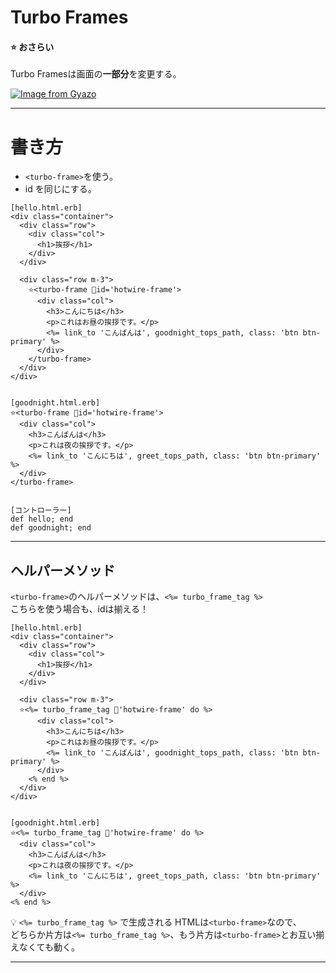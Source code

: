 # Turbo Frames
#### ⭐️ おさらい
Turbo Framesは画面の**一部分**を変更する。

[![Image from Gyazo](https://i.gyazo.com/8a4e9d72720f48df1c95df72c161964f.png)](https://gyazo.com/8a4e9d72720f48df1c95df72c161964f)
***

# 書き方
- `<turbo-frame>`を使う。  
- id を同じにする。
~~~
[hello.html.erb]
<div class="container">
  <div class="row">
    <div class="col">
      <h1>挨拶</h1>
    </div>
  </div>

  <div class="row m-3">
    ⭐️<turbo-frame 🧡id='hotwire-frame'>
      <div class="col">
        <h3>こんにちは</h3>
        <p>これはお昼の挨拶です。</p>
        <%= link_to 'こんばんは', goodnight_tops_path, class: 'btn btn-primary' %>
      </div>
    </turbo-frame>
  </div>
</div>


[goodnight.html.erb]
⭐️<turbo-frame 🧡id='hotwire-frame'>
  <div class="col">
    <h3>こんばんは</h3>
    <p>これは夜の挨拶です。</p>
    <%= link_to 'こんにちは', greet_tops_path, class: 'btn btn-primary' %>
  </div>
</turbo-frame>


[コントローラー]
def hello; end
def goodnight; end
~~~
***

## ヘルパーメソッド
`<turbo-frame>`のヘルパーメソッドは、`<%= turbo_frame_tag %>`    
こちらを使う場合も、idは揃える！
~~~
[hello.html.erb]
<div class="container">
  <div class="row">
    <div class="col">
      <h1>挨拶</h1>
    </div>
  </div>

  <div class="row m-3">
  ⭐️<%= turbo_frame_tag 🧡'hotwire-frame' do %>
      <div class="col">
        <h3>こんにちは</h3>
        <p>これはお昼の挨拶です。</p>
        <%= link_to 'こんばんは', goodnight_tops_path, class: 'btn btn-primary' %>
      </div>
    <% end %>
  </div>
</div>


[goodnight.html.erb]
⭐️<%= turbo_frame_tag 🧡'hotwire-frame' do %>
  <div class="col">
    <h3>こんばんは</h3>
    <p>これは夜の挨拶です。</p>
    <%= link_to 'こんにちは', greet_tops_path, class: 'btn btn-primary' %>
  </div>
<% end %>
~~~
💡 `<%= turbo_frame_tag %>` で生成される HTMLは`<turbo-frame>`なので、  
どちらか片方は`<%= turbo_frame_tag %>`、もう片方は`<turbo-frame>`とお互い揃えなくても動く。
***
